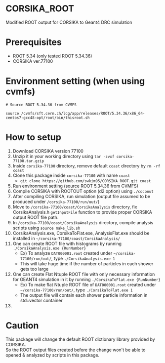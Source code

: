 # CORSIKA_ROOT
Modified ROOT output for CORSIKA to Geant4 DRC simulation

# Prerequisites
- ROOT 5.34 (only tested ROOT 5.34.36)
- CORSIKA ver.77100

# Environment setting (when using cvmfs)
```
# Source ROOT 5.34.36 from CVMFS

source /cvmfs/sft.cern.ch/lcg/app/releases/ROOT/5.34.36/x86_64-centos7-gcc48-opt/root/bin/thisroot.sh 
```

# How to setup

1. Download CORSIKA version 77100
2. Unzip it in your working directory using `tar -zvxf corsika-77100.tar.gzip`
3. Inside `corsika-77100` directory, remove default `coast` directory by `rm -rf coast`
4. Clone this package inside `corsika-77100` with name `coast` 
    - `git clone https://github.com/swkim95/CORSIKA_ROOT.git coast`
5. Run environment setting (source ROOT 5.34.36 from CVMFS)
6. Compile CORSIKA with ROOTOUT option (d2 option) using `./coconut`
7. After compiling CORSIKA, run simulation (output file assumed to be produced under `/corsika-77100/run/out/`)
8. Move to `/corsika-77100/coast/CorsikaAnalysis` directory, fix CorsikaAnalysis.h `getInputFile` function to provide proper CORSIKA output ROOT file path.
9. In `/corsika-77100/coast/CorsikaAnalysis` directory, compile analysis scripts using `source make_lib.sh`
10. CorsikaAnalysis.exe, CorsikaToFlat.exe, AnalysisFlat.exe should be installed in `~/corsika-77100/coast/CorsikaAnalysis/`
11. One can create ROOT file with histograms by running `./CorsikaAnalysis.exe {RunNumber}`
    - Ex) To analyze `DAT000001.root` created under `~/corsika-77100/run/out/`, type `./CorsikaAnalysis.exe 1`
    - This will take huge time if the number of particles in each shower gets too large
12. One can create Flat Ntuple ROOT file with only necessary information for GEANT4 simulation in it by running `./CorsikaToFlat.exe {RunNumber}`
    - Ex) To make flat Ntuple ROOT file of `DAT000001.root` created under `~/corsika-77100/run/out/`, type `./CorsikaToFlat.exe 1`
    - The output file will contain each shower particle information in std::vector container
13. 


# Caution

This package will change the default ROOT dictionary library provided by CORSIKA.\
So the ROOT output files created before the change won't be able to opened & analyzed by scripts in this package.